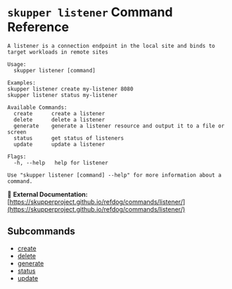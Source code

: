 # `skupper listener` Command Reference

```
A listener is a connection endpoint in the local site and binds to target workloads in remote sites

Usage:
  skupper listener [command]

Examples:
skupper listener create my-listener 8080
skupper listener status my-listener

Available Commands:
  create      create a listener
  delete      delete a listener
  generate    generate a listener resource and output it to a file or screen
  status      get status of listeners
  update      update a listener

Flags:
  -h, --help   help for listener

Use "skupper listener [command] --help" for more information about a command.
```

🔗 **External Documentation:** [https://skupperproject.github.io/refdog/commands/listener/](https://skupperproject.github.io/refdog/commands/listener/)


## Subcommands
- [create](./skupper_listener_create.md)
- [delete](./skupper_listener_delete.md)
- [generate](./skupper_listener_generate.md)
- [status](./skupper_listener_status.md)
- [update](./skupper_listener_update.md)
